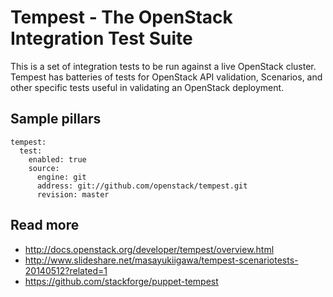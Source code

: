 
# Tempest - The OpenStack Integration Test Suite

This is a set of integration tests to be run against a live OpenStack cluster. Tempest has batteries of tests for OpenStack API validation, Scenarios, and other specific tests useful in validating an OpenStack deployment.

## Sample pillars

    tempest:
      test:
        enabled: true
        source:
          engine: git
          address: git://github.com/openstack/tempest.git
          revision: master


## Read more

* http://docs.openstack.org/developer/tempest/overview.html
* http://www.slideshare.net/masayukiigawa/tempest-scenariotests-20140512?related=1
* https://github.com/stackforge/puppet-tempest